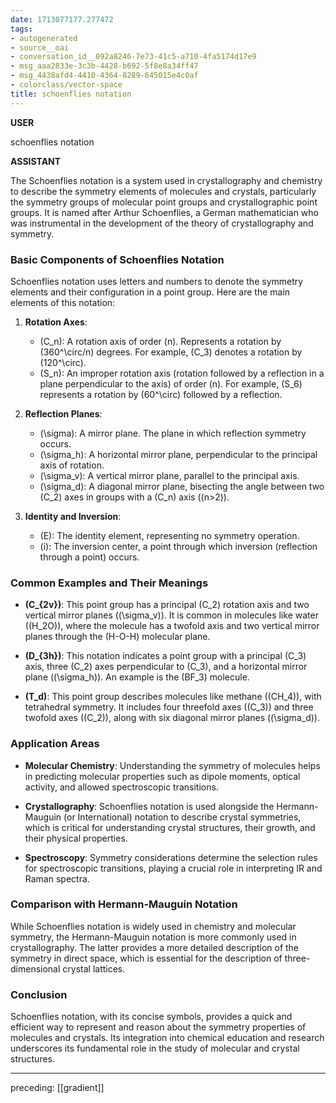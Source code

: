 ```yaml
---
date: 1713077177.277472
tags:
- autogenerated
- source__oai
- conversation_id__092a8246-7e73-41c5-a710-4fa5174d17e9
- msg_aaa2833e-3c3b-4428-b692-5f8e8a34ff47
- msg_4438afd4-4410-4364-8289-645015e4c0af
- colorclass/vector-space
title: schoenflies notation
---
```


**USER**

schoenflies notation


**ASSISTANT**

The Schoenflies notation is a system used in crystallography and chemistry to describe the symmetry elements of molecules and crystals, particularly the symmetry groups of molecular point groups and crystallographic point groups. It is named after Arthur Schoenflies, a German mathematician who was instrumental in the development of the theory of crystallography and symmetry.

### Basic Components of Schoenflies Notation

Schoenflies notation uses letters and numbers to denote the symmetry elements and their configuration in a point group. Here are the main elements of this notation:

1. **Rotation Axes**:
   - \(C_n\): A rotation axis of order \(n\). Represents a rotation by \(360^\circ/n\) degrees. For example, \(C_3\) denotes a rotation by \(120^\circ\).
   - \(S_n\): An improper rotation axis (rotation followed by a reflection in a plane perpendicular to the axis) of order \(n\). For example, \(S_6\) represents a rotation by \(60^\circ\) followed by a reflection.

2. **Reflection Planes**:
   - \(\sigma\): A mirror plane. The plane in which reflection symmetry occurs.
   - \(\sigma_h\): A horizontal mirror plane, perpendicular to the principal axis of rotation.
   - \(\sigma_v\): A vertical mirror plane, parallel to the principal axis.
   - \(\sigma_d\): A diagonal mirror plane, bisecting the angle between two \(C_2\) axes in groups with a \(C_n\) axis (\(n>2\)).

3. **Identity and Inversion**:
   - \(E\): The identity element, representing no symmetry operation.
   - \(i\): The inversion center, a point through which inversion (reflection through a point) occurs.

### Common Examples and Their Meanings

- **\(C_{2v}\)**: This point group has a principal \(C_2\) rotation axis and two vertical mirror planes (\(\sigma_v\)). It is common in molecules like water (\(H_2O\)), where the molecule has a twofold axis and two vertical mirror planes through the \(H-O-H\) molecular plane.

- **\(D_{3h}\)**: This notation indicates a point group with a principal \(C_3\) axis, three \(C_2\) axes perpendicular to \(C_3\), and a horizontal mirror plane (\(\sigma_h\)). An example is the \(BF_3\) molecule.

- **\(T_d\)**: This point group describes molecules like methane (\(CH_4\)), with tetrahedral symmetry. It includes four threefold axes (\(C_3\)) and three twofold axes (\(C_2\)), along with six diagonal mirror planes (\(\sigma_d\)).

### Application Areas

- **Molecular Chemistry**: Understanding the symmetry of molecules helps in predicting molecular properties such as dipole moments, optical activity, and allowed spectroscopic transitions.

- **Crystallography**: Schoenflies notation is used alongside the Hermann-Mauguin (or International) notation to describe crystal symmetries, which is critical for understanding crystal structures, their growth, and their physical properties.

- **Spectroscopy**: Symmetry considerations determine the selection rules for spectroscopic transitions, playing a crucial role in interpreting IR and Raman spectra.

### Comparison with Hermann-Mauguin Notation

While Schoenflies notation is widely used in chemistry and molecular symmetry, the Hermann-Mauguin notation is more commonly used in crystallography. The latter provides a more detailed description of the symmetry in direct space, which is essential for the description of three-dimensional crystal lattices.

### Conclusion

Schoenflies notation, with its concise symbols, provides a quick and efficient way to represent and reason about the symmetry properties of molecules and crystals. Its integration into chemical education and research underscores its fundamental role in the study of molecular and crystal structures.


---

preceding: [[gradient]]
